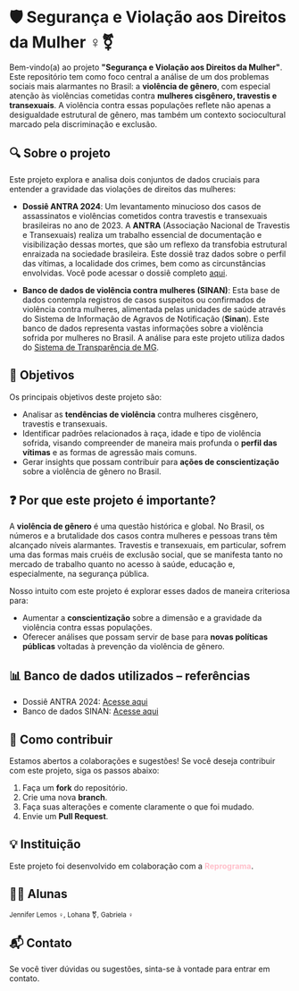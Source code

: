 # 🛡️ **Segurança e Violação aos Direitos da Mulher** ♀️⚧️

Bem-vindo(a) ao projeto **"Segurança e Violação aos Direitos da Mulher"**. Este repositório tem como foco central a análise de um dos problemas sociais mais alarmantes no Brasil: a **violência de gênero**, com especial atenção às violências cometidas contra **mulheres cisgênero, travestis e transexuais**. A violência contra essas populações reflete não apenas a desigualdade estrutural de gênero, mas também um contexto sociocultural marcado pela discriminação e exclusão.

## 🔍 **Sobre o projeto**

Este projeto explora e analisa dois conjuntos de dados cruciais para entender a gravidade das violações de direitos das mulheres:

- **Dossiê ANTRA 2024**: Um levantamento minucioso dos casos de assassinatos e violências cometidos contra travestis e transexuais brasileiras no ano de 2023. A **ANTRA** (Associação Nacional de Travestis e Transexuais) realiza um trabalho essencial de documentação e visibilização dessas mortes, que são um reflexo da transfobia estrutural enraizada na sociedade brasileira. Este dossiê traz dados sobre o perfil das vítimas, a localidade dos crimes, bem como as circunstâncias envolvidas. Você pode acessar o dossiê completo [aqui](https://antrabrasil.org/wp-content/uploads/2024/01/dossieantra2024-web.pdf).

- **Banco de dados de violência contra mulheres (SINAN)**: Esta base de dados contempla registros de casos suspeitos ou confirmados de violência contra mulheres, alimentada pelas unidades de saúde através do Sistema de Informação de Agravos de Notificação (**Sinan**). Este banco de dados representa vastas informações sobre a violência sofrida por mulheres no Brasil. A análise para este projeto utiliza dados do [Sistema de Transparência de MG](https://github.com/transparencia-mg/violencia-ses).

## 🎯 **Objetivos**

Os principais objetivos deste projeto são:

- Analisar as **tendências de violência** contra mulheres cisgênero, travestis e transexuais.
- Identificar padrões relacionados à raça, idade e tipo de violência sofrida, visando compreender de maneira mais profunda o **perfil das vítimas** e as formas de agressão mais comuns.
- Gerar insights que possam contribuir para **ações de conscientização** sobre a violência de gênero no Brasil.

## ❓ **Por que este projeto é importante?**

A **violência de gênero** é uma questão histórica e global. No Brasil, os números e a brutalidade dos casos contra mulheres e pessoas trans têm alcançado níveis alarmantes. Travestis e transexuais, em particular, sofrem uma das formas mais cruéis de exclusão social, que se manifesta tanto no mercado de trabalho quanto no acesso à saúde, educação e, especialmente, na segurança pública.

Nosso intuito com este projeto é explorar esses dados de maneira criteriosa para:

- Aumentar a **conscientização** sobre a dimensão e a gravidade da violência contra essas populações.
- Oferecer análises que possam servir de base para **novas políticas públicas** voltadas à prevenção da violência de gênero.

## 📊 **Banco de dados utilizados – referências**

- Dossiê ANTRA 2024: [Acesse aqui](https://antrabrasil.org/wp-content/uploads/2024/01/dossieantra2024-web.pdf)
- Banco de dados SINAN: [Acesse aqui](https://github.com/transparencia-mg/violencia-ses)

## 🤝 **Como contribuir**

Estamos abertos a colaborações e sugestões! Se você deseja contribuir com este projeto, siga os passos abaixo:

1. Faça um **fork** do repositório.
2. Crie uma nova **branch**.
3. Faça suas alterações e comente claramente o que foi mudado.
4. Envie um **Pull Request**.

## 💡 **Instituição**

Este projeto foi desenvolvido em colaboração com a **<span style="color:pink">Reprograma</span>**.

## 👩‍💻 **Alunas**  
<sub>Jennifer Lemos ♀️, Lohana ⚧️, Gabriela ♀️</sub>

## 📬 **Contato**

Se você tiver dúvidas ou sugestões, sinta-se à vontade para entrar em contato.




